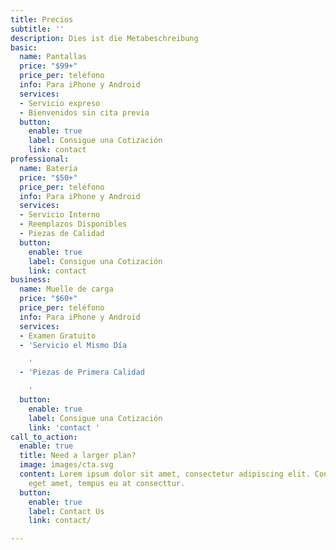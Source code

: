 ```yaml
---
title: Precios
subtitle: ''
description: Dies ist die Metabeschreibung
basic:
  name: Pantallas
  price: "$99+"
  price_per: teléfono
  info: Para iPhone y Android
  services:
  - Servicio expreso
  - Bienvenidos sin cita previa
  button:
    enable: true
    label: Consigue una Cotización
    link: contact
professional:
  name: Batería
  price: "$50+"
  price_per: teléfono
  info: Para iPhone y Android
  services:
  - Servicio Interno
  - Reemplazos Disponibles
  - Piezas de Calidad
  button:
    enable: true
    label: Consigue una Cotización
    link: contact
business:
  name: Muelle de carga
  price: "$60+"
  price_per: teléfono
  info: Para iPhone y Android
  services:
  - Examen Gratuito
  - 'Servicio el Mismo Día

    '
  - 'Piezas de Primera Calidad

    '
  button:
    enable: true
    label: Consigue una Cotización
    link: 'contact '
call_to_action:
  enable: true
  title: Need a larger plan?
  image: images/cta.svg
  content: Lorem ipsum dolor sit amet, consectetur adipiscing elit. Consequat tristique
    eget amet, tempus eu at consecttur.
  button:
    enable: true
    label: Contact Us
    link: contact/

---
```

